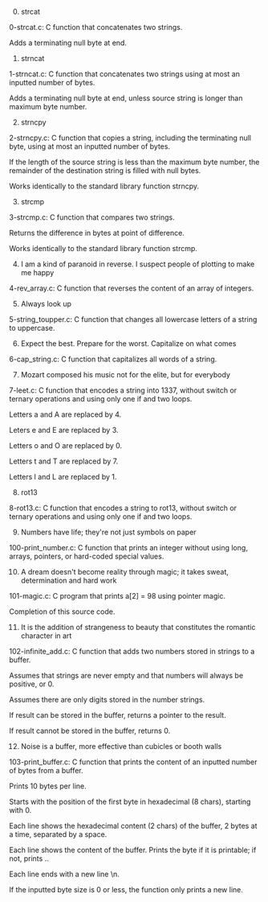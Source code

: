 0. strcat


0-strcat.c: C function that concatenates two strings.

Adds a terminating null byte at end.

1. strncat


1-strncat.c: C function that concatenates two strings using at most an inputted number of bytes.

Adds a terminating null byte at end, unless source string is longer than maximum byte number.

2. strncpy


2-strncpy.c: C function that copies a string, including the terminating null byte, using at most an inputted number of bytes.

If the length of the source string is less than the maximum byte number, the remainder of the destination string is filled with null bytes.

Works identically to the standard library function strncpy.

3. strcmp


3-strcmp.c: C function that compares two strings.

Returns the difference in bytes at point of difference.

Works identically to the standard library function strcmp.

4. I am a kind of paranoid in reverse. I suspect people of plotting to make me happy


4-rev_array.c: C function that reverses the content of an array of integers.

5. Always look up


5-string_toupper.c: C function that changes all lowercase letters of a string to uppercase.

6. Expect the best. Prepare for the worst. Capitalize on what comes


6-cap_string.c: C function that capitalizes all words of a string.

7. Mozart composed his music not for the elite, but for everybody


7-leet.c: C function that encodes a string into 1337, without switch or ternary operations and using only one if and two loops.

Letters a and A are replaced by 4.

Leters e and E are replaced by 3.

Letters o and O are replaced by 0.

Letters t and T are replaced by 7.

Letters l and L are replaced by 1.

8. rot13


8-rot13.c: C function that encodes a string to rot13, without switch or ternary operations and using only one if and two loops.

9. Numbers have life; they're not just symbols on paper


100-print_number.c: C function that prints an integer without using long, arrays, pointers, or hard-coded special values.

10. A dream doesn't become reality through magic; it takes sweat, determination and hard work


101-magic.c: C program that prints a[2] = 98 using pointer magic.

Completion of this source code.

11. It is the addition of strangeness to beauty that constitutes the romantic character in art


102-infinite_add.c: C function that adds two numbers stored in strings to a buffer.

Assumes that strings are never empty and that numbers will always be positive, or 0.

Assumes there are only digits stored in the number strings.

If result can be stored in the buffer, returns a pointer to the result.

If result cannot be stored in the buffer, returns 0.

12. Noise is a buffer, more effective than cubicles or booth walls


103-print_buffer.c: C function that prints the content of an inputted number of bytes from a buffer.

Prints 10 bytes per line.

Starts with the position of the first byte in hexadecimal (8 chars), starting with 0.

Each line shows the hexadecimal content (2 chars) of the buffer, 2 bytes at a time, separated by a space.

Each line shows the content of the buffer. Prints the byte if it is printable; if not, prints ..

Each line ends with a new line \n.

If the inputted byte size is 0 or less, the function only prints a new line.
